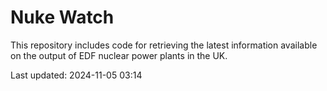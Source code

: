 # Nuke Watch

This repository includes code for retrieving the latest information available on the output of EDF nuclear power plants in the UK.

Last updated: 2024-11-05 03:14